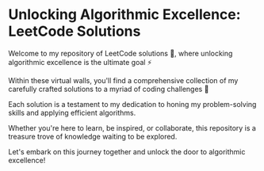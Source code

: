 # Unlocking Algorithmic Excellence: LeetCode SolutionsWelcome to my repository of LeetCode solutions 👋, where unlocking algorithmic excellence is the ultimate goal ⚡Within these virtual walls, you'll find a comprehensive collection of my carefully crafted solutions to a myriad of coding challenges 🎁 Each solution is a testament to my dedication to honing my problem-solving skills and applying efficient algorithms. Whether you're here to learn, be inspired, or collaborate, this repository is a treasure trove of knowledge waiting to be explored.Let's embark on this journey together and unlock the door to algorithmic excellence!